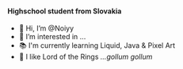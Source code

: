 #### Highschool student from Slovakia

- 👋 Hi, I’m @Noiyy
- 👀 I’m interested in ...
- 📚 I'm currently learning Liquid, Java & Pixel Art
- 💍  I like Lord of the Rings *...gollum gollum*

<!---
Noiyy/Noiyy is a ✨ special ✨ repository because its `README.md` (this file) appears on your GitHub profile.
You can click the Preview link to take a look at your changes.
--->
